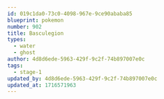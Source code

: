 ```yaml
---
id: 019c1da0-73c0-4098-967e-9ce90ababa85
blueprint: pokemon
number: 902
title: Basculegion
types:
  - water
  - ghost
author: 4d8d6ede-5963-429f-9c2f-74b897007e0c
tags:
  - stage-1
updated_by: 4d8d6ede-5963-429f-9c2f-74b897007e0c
updated_at: 1716571963
---
```


